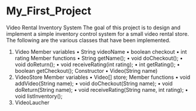# My_First_Project
Video Rental Inventory System
The goal of this project is to design and implement a simple inventory control system for a
small video rental store.
The following are the various classes that have been implemented.
1. Video
Member variables
• String videoName
• boolean checkout
• int rating
Member functions
• String getName();
• void doCheckout();
• void doReturn();
• void receiveRating(int rating);
• int getRating();
• boolean getCheckout();
Constructor
• Video(String name)
2. VideoStore
Member variables
• Video[] store;
Member functions
• void addVideo(String name);
• void doCheckout(String name);
• void doReturn(String name);
• void receiveRating(String name, int rating);
• void listInventory();
3. VideoLaucher

